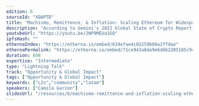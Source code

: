 ```yaml
---
edition: 6
sourceId: "XDAPTD"
title: "Machismo, Remittence, & Inflation: Scaling Ethereum for Widespread Adoption in LATAM"
description: "According to Gemini's 2022 Global State of Crypto Report, women in developing countries lead in the adoption of crypto among women. Particularly, women in Latina America lead in crypto ownership when compared to other regions, with 43% of crypto holders being women. We'll take a real world lens to the reality of LATAM and the need to scale Ethereum, the status of L2s, emerging modular blockchains, and how they all fit into the end goal of getting Ethereum transactions into fractions of cents."
youtubeUrl: "https://youtu.be/2HP9MEUa1GQ"
ipfsHash: ""
ethernaIndex: "https://etherna.io/embed/634efae4c02259b06a2ffdae"
ethernaPermalink: "https://etherna.io/embed/71ce943a8da9e6d6b2205185c94ae546ce63452a05ada95ec280e0c70bbaf732"
duration: 698
expertise: "Intermediate"
type: "Lightning Talk"
track: "Opportunity & Global Impact"
tags: ["Opportunity & Global Impact"]
keywords: ["L2s","community","latam"]
speakers: ["Camila Garzon"]
slidesUrl: "/resources/6/machismo-remittence-and-inflation-scaling-ethereum-for-widespread-adoption-in-latam.pdf"
---
```

